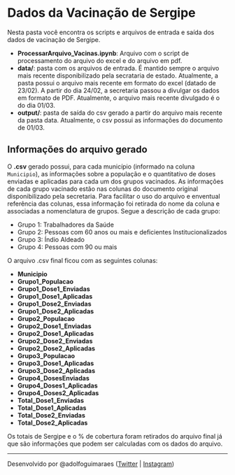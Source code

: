 # Dados da Vacinação de Sergipe

Nesta pasta você encontra os scripts e arquivos de entrada e saída dos dados de vacinação de Sergipe.

* **ProcessarArquivo_Vacinas.ipynb**: Arquivo com o script de processamento do arquivo do excel e do arquivo em pdf. 
* **data/**: pasta com os arquivos de entrada. É mantido sempre o arquivo mais recente disponibilizado pela secrataria de estado. Atualmente, a pasta possui o arquivo mais recente em formato do excel (datado de 23/02). A partir do dia 24/02, a secretaria passou a divulgar os dados em formato de PDF. Atualmente, o arquivo mais recente divulgado é o do dia 01/03. 
* **output/**: pasta de saída do csv gerado a partir do arquivo mais recente da pasta data. Atualmente, o csv possui as informações do documento de 01/03.

## Informações do arquivo gerado

O **.csv** gerado possui, para cada município (informado na coluna `Municipio`), as informações sobre a população e o quantitativo de doses enviadas e aplicadas para cada um dos grupos vacinados. As informações de cada grupo vacinado estão nas colunas do documento original disponibilizado pela secretaria. Para facilitar o uso do arquivo e enventual referência das colunas, essa informação foi retirada do nome da coluna e associadas a nomenclatura de grupos. Segue a descrição de cada grupo:

* Grupo 1: Trabalhadores da Saúde
* Grupo 2: Pessoas com 60 anos ou mais e deficientes Institucionalizados
* Grupo 3: Índio Aldeado
* Grupo 4: Pessoas com 90 ou mais

O arquivo .csv final ficou com as seguintes colunas:

* **Municipio** 
* **Grupo1_Populacao**
* **Grupo1_Dose1_Enviadas**
* **Grupo1_Dose1_Aplicadas**
* **Grupo1_Dose2_Enviadas**
* **Grupo1_Dose2_Aplicadas**
* **Grupo2_Populacao**
* **Grupo2_Dose1_Enviadas**
* **Grupo2_Dose1_Aplicadas**
* **Grupo2_Dose2_Enviadas**
* **Grupo2_Dose2_Aplicadas**
* **Grupo3_Populacao**
* **Grupo3_Dose1_Aplicadas**
* **Grupo3_Dose2_Aplicadas**
* **Grupo4_DosesEnviadas**
* **Grupo4_Doses1_Aplicadas**
* **Grupo4_Doses2_Aplicadas**
* **Total_Dose1_Enviadas**
* **Total_Dose1_Aplicadas**
* **Total_Dose2_Enviadas**
* **Total_Dose2_Aplicadas**

Os totais de Sergipe e o % de cobertura foram retirados do arquivo final já que são informações que podem ser calculadas com os dados do arquivo.

---
Desenvolvido por @adolfoguimaraes ([Twitter](https://twitter.com/adolfoguimaraes) | [Instagram](https://instagram.com/profadolfoguimaraes))